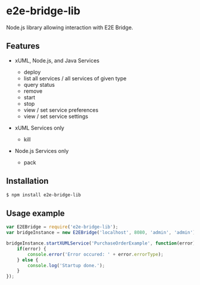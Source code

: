 # e2e-bridge-lib

Node.js library allowing interaction with E2E Bridge.

## Features

* xUML, Node.js, and Java Services
    * deploy
    * list all services / all services of given type
    * query status
    * remove
    * start
    * stop
    * view / set service preferences
    * view / set service settings
    
* xUML Services only
    * kill
* Node.js Services only
    * pack

## Installation
``` bash
$ npm install e2e-bridge-lib
```

## Usage example

``` javascript
var E2EBridge = require('e2e-bridge-lib');
var bridgeInstance = new E2EBridge('localhost', 8080, 'admin', 'admin');

bridgeInstance.startXUMLService('PurchaseOrderExample', function(error){
    if(error) {
        console.error('Error occured: ' + error.errorType);
    } else {
        console.log('Startup done.');
    }
});
```
